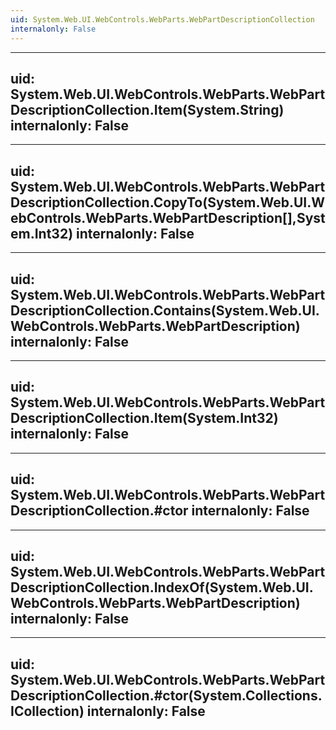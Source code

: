 ```yaml
---
uid: System.Web.UI.WebControls.WebParts.WebPartDescriptionCollection
internalonly: False
---
```


---
uid: System.Web.UI.WebControls.WebParts.WebPartDescriptionCollection.Item(System.String)
internalonly: False
---

---
uid: System.Web.UI.WebControls.WebParts.WebPartDescriptionCollection.CopyTo(System.Web.UI.WebControls.WebParts.WebPartDescription[],System.Int32)
internalonly: False
---

---
uid: System.Web.UI.WebControls.WebParts.WebPartDescriptionCollection.Contains(System.Web.UI.WebControls.WebParts.WebPartDescription)
internalonly: False
---

---
uid: System.Web.UI.WebControls.WebParts.WebPartDescriptionCollection.Item(System.Int32)
internalonly: False
---

---
uid: System.Web.UI.WebControls.WebParts.WebPartDescriptionCollection.#ctor
internalonly: False
---

---
uid: System.Web.UI.WebControls.WebParts.WebPartDescriptionCollection.IndexOf(System.Web.UI.WebControls.WebParts.WebPartDescription)
internalonly: False
---

---
uid: System.Web.UI.WebControls.WebParts.WebPartDescriptionCollection.#ctor(System.Collections.ICollection)
internalonly: False
---
